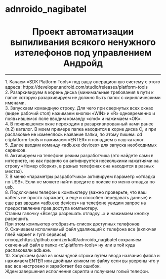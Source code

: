 # adnroido_nagibatel
<h1 align="center"> Проект автоматизации выпиливания всякого ненужного изтелефонов под управлением Андройд</h1>
<hr>
1. Качаем «SDK Platform Tools» под вашу операционную систему с этого адреса: https://developer.android.com/studio/releases/platform-tools<br>
2. Разархивируем в корень диска (минимальные требования в пути к папке которую разархивируем не должно быть папок с кириллическими именами.<br>
3. Запускаем командную строку. Для чего при свернутых всех окнах (виден рабочий стол) нажимаем кнопки «WIN» и «R» одновременно и появ+ившемся поле вводим команду «cmd» и нажимаем «ОК».<br>
4. В появившемся окне переходим в разархивированный нами ранее (п.2) каталог. В моем примере папка находится в корне диска С, и при распаковке не изменялось название папки, по этому пишем: cd c:\platform-tools и нажимаем «ENTER» и попадаем в наш каталог.<br>
5. Далее вводим команду «adb.exe devices» для запуска необходимых сервисов.<br>
6. Активируем на телефоне режим разработчика (это найдете сами в интернете, но как правило он активируется несколькими нажатиями на строку «Номер сборки», в разных телефонах она находится в разных местах).<br>
7. В меню «параметры разработчика» активируем параметр «отладка по USB». Если не можете найти введите в поиске по меню отладка по usb.<br>
8. Подключаем телефон к компьютеру (важно проверьте, что ваш кабель не просто заряжает, а еще и способен передавать данные) и еще раз вводим «adb.exe devices» на телефоне увидим запрос на предоставление прав доступа компьютеру.<br>
Ставим галочку «Всегда разрешать отладку…» и нажимаем кнопку разрешить.<br>
При этом компьютер отобразить список доступных телефонов<br>
9. Скачиваем исполняемый файл удаляющий с телефона все (включая плей маркет и гугл сервисы) отсюда:https://github.com/zerkal0/adnroido_nagibatel
сохраняем скаченный файл в папке «c:\platform-tools» ну или в той куда распаковали adb.exe.<br>
10. Запускаем файл из командной строки путем ввода названия файла и нажимаем ENTER или двойным кликом по файлу если вы уверены что у вас все настроено и заработает без ошибок.<br>
Ждем завершения исполнения скрипта и получаем голый телефон.<br>

